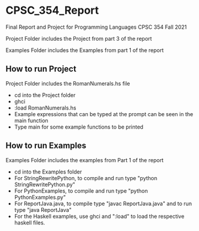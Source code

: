 # CPSC_354_Report
Final Report and Project for Programming Languages CPSC 354 Fall 2021

Project Folder includes the Project from part 3 of the report

Examples Folder includes the Examples from part 1 of the report

## How to run Project
Project Folder includes the RomanNumerals.hs file
* cd into the Project folder
* ghci
* :load RomanNumerals.hs 
* Example expressions that can be typed at the prompt can be seen in the main function
* Type main for some example functions to be printed

## How to run Examples
Examples Folder includes the examples from Part 1 of the report
* cd into the Examples folder
* For StringRewritePython, to compile and run type "python StringRewritePython.py"
* For PythonExamples, to compile and run type "python PythonExamples.py"
* For ReportJava.java, to compile type "javac ReportJava.java" and to run type "java ReportJava"
* For the Haskell examples, use ghci and ":load" to load the respective haskell files.